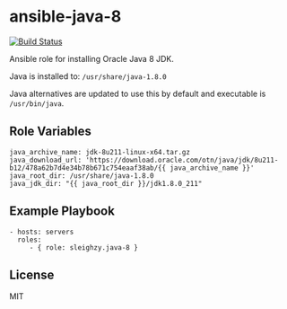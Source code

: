 # ansible-java-8

[![Build Status](https://travis-ci.org/sleighzy/ansible-java-8.svg?branch=master)](https://travis-ci.org/sleighzy/ansible-java-8)

Ansible role for installing Oracle Java 8 JDK.

Java is installed to: `/usr/share/java-1.8.0`

Java alternatives are updated to use this by default and executable is
`/usr/bin/java`.

## Role Variables

    java_archive_name: jdk-8u211-linux-x64.tar.gz
    java_download_url: 'https://download.oracle.com/otn/java/jdk/8u211-b12/478a62b7d4e34b78b671c754eaaf38ab/{{ java_archive_name }}'
    java_root_dir: /usr/share/java-1.8.0
    java_jdk_dir: "{{ java_root_dir }}/jdk1.8.0_211"

## Example Playbook

    - hosts: servers
      roles:
         - { role: sleighzy.java-8 }

## License

MIT
